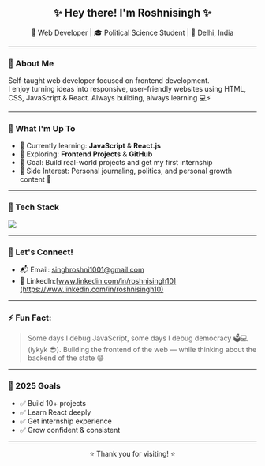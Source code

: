 <h2 align="center">✨ Hey there! I'm Roshnisingh ✨</h2>

<p align="center">
  🌸 Web Developer | 🎓 Political Science Student | 📍 Delhi, India  
</p>

---

### 👋 About Me

Self-taught web developer focused on frontend development.  
I enjoy turning ideas into responsive, user-friendly websites using HTML, CSS, JavaScript & React. Always building, always learning 💻⚡

---

### 🌟 What I'm Up To

- 🌱 Currently learning: **JavaScript** & **React.js**
- 👀 Exploring: **Frontend Projects** & **GitHub**
- 🎯 Goal: Build real-world projects and get my first internship
- 💭 Side Interest: Personal journaling, politics, and personal growth content 🌸

---

### 💼 Tech Stack

<img src="https://skillicons.dev/icons?i=html,css,tailwind,js,react,github" />

---

### 💬 Let's Connect!

- 📬 Email: [singhroshni1001@gmail.com](mailto:singhroshni1001@gmail.com)  
- 💼 LinkedIn:[www.linkedin.com/in/roshnisingh10](https://www.linkedin.com/in/roshnisingh10)
  
---

### ⚡ Fun Fact:

> Some days I debug JavaScript, some days I debug democracy 🗳️💻 (iykyk 😎).
> Building the frontend of the web — while thinking about the backend of the state 😅

---

### 📌 2025 Goals

- ✅ Build 10+ projects  
- ✅ Learn React deeply  
- ✅ Get internship experience  
- ✅ Grow confident & consistent

---

<p align="center">
  ⭐ Thank you for visiting! ⭐  
</p>
